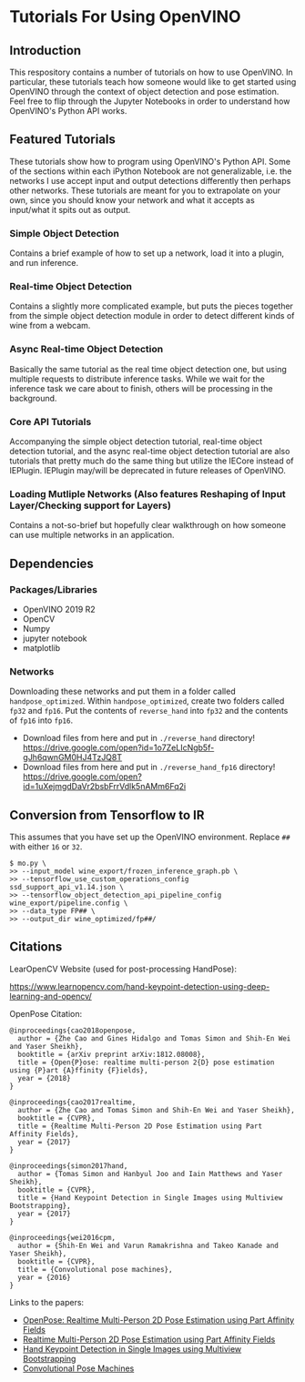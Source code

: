 # Tutorials For Using OpenVINO

## Introduction

This respository contains a number of tutorials on how to use OpenVINO. In particular, these tutorials teach how someone would like to get started using OpenVINO through the context of object detection and pose estimation. Feel free to flip through the Jupyter Notebooks in order to understand how OpenVINO's Python API works. 

## Featured Tutorials

These tutorials show how to program using OpenVINO's Python API. Some of the sections within each iPython Notebook are not generalizable, i.e. the networks I use accept input and output detections differently then perhaps other networks. These tutorials are meant for you to extrapolate on your own, since you should know your network and what it accepts as input/what it spits out as output.

### Simple Object Detection

Contains a brief example of how to set up a network, load it into a plugin, and run inference.

### Real-time Object Detection

Contains a slightly more complicated example, but puts the pieces together from the simple object detection module in order to detect different kinds of wine from a webcam.

### Async Real-time Object Detection

Basically the same tutorial as the real time object detection one, but using multiple requests to distribute inference tasks. While we wait for the inference task we care about to finish, others will be processing in the background.

### Core API Tutorials

Accompanying the simple object detection tutorial, real-time object detection tutorial, and the async real-time object detection tutorial are also tutorials that pretty much do the same thing but utilize the IECore instead of IEPlugin. IEPlugin may/will be deprecated in future releases of OpenVINO.

### Loading Mutliple Networks (Also features Reshaping of Input Layer/Checking support for Layers)

Contains a not-so-brief but hopefully clear walkthrough on how someone can use multiple networks in an application. 

## Dependencies

### Packages/Libraries
- OpenVINO 2019 R2
- OpenCV
- Numpy
- jupyter notebook
- matplotlib

### Networks
Downloading these networks and put them in a folder called `handpose_optimized`. Within `handpose_optimized`, create two folders called `fp32` and `fp16`. Put the contents of `reverse_hand` into `fp32` and the contents of `fp16` into `fp16`.
- Download files from here and put in `./reverse_hand` directory! https://drive.google.com/open?id=1o7ZeLIcNgb5f-gJh6qwnGM0HJ4TzJQ8T
- Download files from here and put in `./reverse_hand_fp16` directory! https://drive.google.com/open?id=1uXejmgdDaVr2bsbFrrVdlk5nAMm6Fq2i


## Conversion from Tensorflow to IR
This assumes that you have set up the OpenVINO environment. Replace `##` with either `16` or `32`.

```
$ mo.py \
>> --input_model wine_export/frozen_inference_graph.pb \
>> --tensorflow_use_custom_operations_config ssd_support_api_v1.14.json \
>> --tensorflow_object_detection_api_pipeline_config wine_export/pipeline.config \
>> --data_type FP## \
>> --output_dir wine_optimized/fp##/
```

## Citations

LearOpenCV Website (used for post-processing HandPose):

https://www.learnopencv.com/hand-keypoint-detection-using-deep-learning-and-opencv/

OpenPose Citation:


    @inproceedings{cao2018openpose,
      author = {Zhe Cao and Gines Hidalgo and Tomas Simon and Shih-En Wei and Yaser Sheikh},
      booktitle = {arXiv preprint arXiv:1812.08008},
      title = {Open{P}ose: realtime multi-person 2{D} pose estimation using {P}art {A}ffinity {F}ields},
      year = {2018}
    }

    @inproceedings{cao2017realtime,
      author = {Zhe Cao and Tomas Simon and Shih-En Wei and Yaser Sheikh},
      booktitle = {CVPR},
      title = {Realtime Multi-Person 2D Pose Estimation using Part Affinity Fields},
      year = {2017}
    }

    @inproceedings{simon2017hand,
      author = {Tomas Simon and Hanbyul Joo and Iain Matthews and Yaser Sheikh},
      booktitle = {CVPR},
      title = {Hand Keypoint Detection in Single Images using Multiview Bootstrapping},
      year = {2017}
    }

    @inproceedings{wei2016cpm,
      author = {Shih-En Wei and Varun Ramakrishna and Takeo Kanade and Yaser Sheikh},
      booktitle = {CVPR},
      title = {Convolutional pose machines},
      year = {2016}
    }

Links to the papers:

- [OpenPose: Realtime Multi-Person 2D Pose Estimation using Part Affinity Fields](https://arxiv.org/abs/1812.08008)
- [Realtime Multi-Person 2D Pose Estimation using Part Affinity Fields](https://arxiv.org/abs/1611.08050)
- [Hand Keypoint Detection in Single Images using Multiview Bootstrapping](https://arxiv.org/abs/1704.07809)
- [Convolutional Pose Machines](https://arxiv.org/abs/1602.00134)


